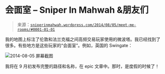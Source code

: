 <!--yml

类别：未分类

日期：2024-05-18 14:20:20

-->

# 会面室 – Sniper In Mahwah &朋友们

> 来源：[`sniperinmahwah.wordpress.com/2014/08/05/meet-me-rooms/#0001-01-01`](https://sniperinmahwah.wordpress.com/2014/08/05/meet-me-rooms/#0001-01-01)

我的地图上标注了伦敦和法兰克福之间高频交易玩家使用的微波塔。我已经找到了很多。有些地方是这些玩家的“会面室”。例如，英国的 Swingate：

![2014-08-05 屏幕截图](https://sniperinmahwah.wordpress.com/wp-content/uploads/2014/08/capture-d_c3a9cran-2014-08-05-c3a0-15-55-21.png)

我将在 9 月初发布完整的路径和名称，在 epic 文章中。那时，是度假的时候了！
